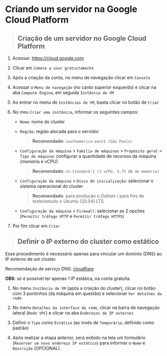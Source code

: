 # Criando um servidor na Google Cloud Platform

> ## **Criação de um servidor no Google Cloud Platform**

1. Acessar: https://cloud.google.com

2. Clicar em `Comece a usar gratuitamente`

3. Após a criação da conta, no menu de navegação clicar em `Console`

4. Acessar o `Menu de navegação` (no canto superior esquerdo) e clicar na aba `Compute Engine`, em seguida `Instância de VM`

5. Ao entrar no menu de `Instâncias de VM`, basta clicar no botão de `Criar`

6. No meu `Criar uma instância`, informar os seguintes campos: 

    * `Nome`: nome do cluster
    
    * `Região`: região alocada para o servidor
      
      > **Recomendado**: `southamerica-east1 (São Paulo)`

    * `Configuração da máquina` > `Família de máquinas` > `Propósito geral` > `Tipo de máquina`: configurar a quantidade de recursos da máquina (memória e vCPU)

      > **Recomendado**: `n1-standard-1 (1 vCPU, 3,75 GB de memória)`

    * `Configuração da máquina` > `Disco de inicialização`: selecionar o sistema operacional do cluster

      > **Recomendado**: para produção o *Debian* / para fins de teste/estudo o Ubuntu (20.04) LTS

    * `Configuração da máquina` > `Firewall`: selecionar as 2 opções (`Permitir tráfego HTTP` e `Permitir tráfego HTTPS`)

7. Por fim clicar em `Criar`

> ## **Definir o IP externo do cluster como estático**

Esse procedimento é necessário apenas para vincular um domínio (DNS) ao IP externo de um cluster.

Recomendação de serviço DNS: [cloudflare](https://www.cloudflare.com/pt-br/)

**OBS**: só é possível ter apenas 1 IP estática, na conta gratuita

1. No menu `Instância de VM` (após a criação do cluster), clicar no botão com 3 pontinhos (da máquina em questão) e selecionar `Ver detalhes da rede`

2. No menu `Detalhes da interface de rede`, clicar na barra de navegação lateral (`Rede VPC`) e clicar na aba `Endereços de IP externos`

3. Definir o `Tipo` como `Estático` (ao invés de `Temporário`, definido como padrão)

4. Após realizar a etapa anterior, será exibido na tela um formulário (`Reservar um novo endereço IP estático`) para informar o `Nome` e `Descrição` (OPCIONAL).